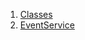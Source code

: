 

1. [Classes](services_event_service/services_event_service-library.html#classes)
2. [EventService](services_event_service/EventService-class.html)
